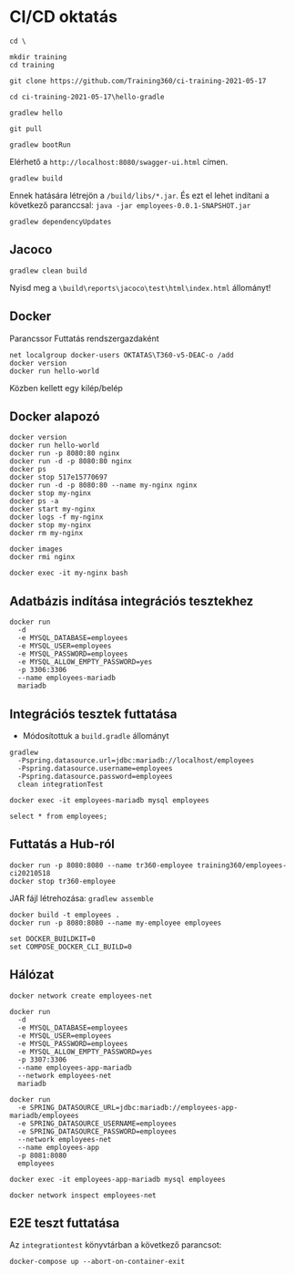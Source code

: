 # CI/CD oktatás

```shell
cd \

mkdir training
cd training

git clone https://github.com/Training360/ci-training-2021-05-17

cd ci-training-2021-05-17\hello-gradle

gradlew hello
```

```shell
git pull

gradlew bootRun
```

Elérhető a `http://localhost:8080/swagger-ui.html` címen.

```shell
gradlew build
```

Ennek hatására létrejön a `/build/libs/*.jar`. És ezt el lehet indítani
a következő paranccsal: `java -jar employees-0.0.1-SNAPSHOT.jar`

```shell
gradlew dependencyUpdates
```

## Jacoco

```shell
gradlew clean build
```

Nyisd meg a `\build\reports\jacoco\test\html\index.html` állományt!

## Docker

Parancssor Futtatás rendszergazdaként

```shell
net localgroup docker-users OKTATAS\T360-v5-DEAC-o /add
docker version
docker run hello-world
```

Közben kellett egy kilép/belép

## Docker alapozó

```shell
docker version
docker run hello-world
docker run -p 8080:80 nginx
docker run -d -p 8080:80 nginx
docker ps
docker stop 517e15770697
docker run -d -p 8080:80 --name my-nginx nginx
docker stop my-nginx
docker ps -a
docker start my-nginx
docker logs -f my-nginx
docker stop my-nginx
docker rm my-nginx

docker images
docker rmi nginx

docker exec -it my-nginx bash
```


## Adatbázis indítása integrációs tesztekhez

```shell
docker run 
  -d
  -e MYSQL_DATABASE=employees 
  -e MYSQL_USER=employees 
  -e MYSQL_PASSWORD=employees 
  -e MYSQL_ALLOW_EMPTY_PASSWORD=yes
  -p 3306:3306 
  --name employees-mariadb 
  mariadb
```

## Integrációs tesztek futtatása

* Módosítottuk a `build.gradle` állományt

```shell
gradlew 
  -Pspring.datasource.url=jdbc:mariadb://localhost/employees 
  -Pspring.datasource.username=employees  
  -Pspring.datasource.password=employees 
  clean integrationTest

docker exec -it employees-mariadb mysql employees

select * from employees;
```

## Futtatás a Hub-ról

```shell
docker run -p 8080:8080 --name tr360-employee training360/employees-ci20210518
docker stop tr360-employee
```

JAR fájl létrehozása: `gradlew assemble`

```
docker build -t employees .
docker run -p 8080:8080 --name my-employee employees
```

```shell
set DOCKER_BUILDKIT=0
set COMPOSE_DOCKER_CLI_BUILD=0
```

## Hálózat

```shell
docker network create employees-net

docker run 
  -d
  -e MYSQL_DATABASE=employees 
  -e MYSQL_USER=employees 
  -e MYSQL_PASSWORD=employees 
  -e MYSQL_ALLOW_EMPTY_PASSWORD=yes
  -p 3307:3306 
  --name employees-app-mariadb 
  --network employees-net
  mariadb

docker run 
  -e SPRING_DATASOURCE_URL=jdbc:mariadb://employees-app-mariadb/employees
  -e SPRING_DATASOURCE_USERNAME=employees
  -e SPRING_DATASOURCE_PASSWORD=employees
  --network employees-net
  --name employees-app
  -p 8081:8080 
  employees

docker exec -it employees-app-mariadb mysql employees

docker network inspect employees-net
```

## E2E teszt futtatása

Az `integrationtest` könyvtárban a következő parancsot:

```shell
docker-compose up --abort-on-container-exit
```
